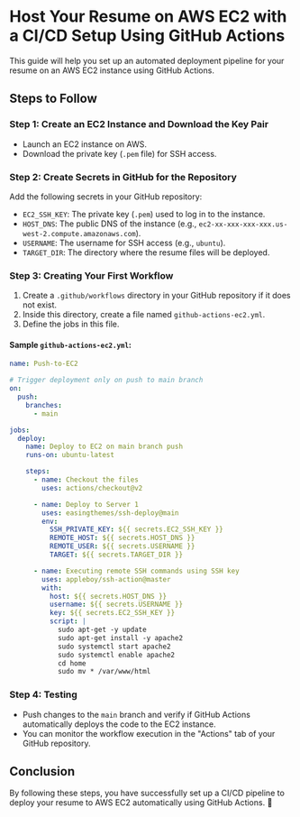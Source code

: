 # Host Your Resume on AWS EC2 with a CI/CD Setup Using GitHub Actions

This guide will help you set up an automated deployment pipeline for your resume on an AWS EC2 instance using GitHub Actions.

## Steps to Follow

### Step 1: Create an EC2 Instance and Download the Key Pair
- Launch an EC2 instance on AWS.
- Download the private key (`.pem` file) for SSH access.

### Step 2: Create Secrets in GitHub for the Repository
Add the following secrets in your GitHub repository:
- `EC2_SSH_KEY`: The private key (`.pem`) used to log in to the instance.
- `HOST_DNS`: The public DNS of the instance (e.g., `ec2-xx-xxx-xxx-xxx.us-west-2.compute.amazonaws.com`).
- `USERNAME`: The username for SSH access (e.g., `ubuntu`).
- `TARGET_DIR`: The directory where the resume files will be deployed.

### Step 3: Creating Your First Workflow

1. Create a `.github/workflows` directory in your GitHub repository if it does not exist.
2. Inside this directory, create a file named `github-actions-ec2.yml`.
3. Define the jobs in this file.

#### Sample `github-actions-ec2.yml`:

```yaml
name: Push-to-EC2

# Trigger deployment only on push to main branch
on:
  push:
    branches:
      - main

jobs:
  deploy:
    name: Deploy to EC2 on main branch push
    runs-on: ubuntu-latest

    steps:
      - name: Checkout the files
        uses: actions/checkout@v2

      - name: Deploy to Server 1
        uses: easingthemes/ssh-deploy@main
        env:
          SSH_PRIVATE_KEY: ${{ secrets.EC2_SSH_KEY }}
          REMOTE_HOST: ${{ secrets.HOST_DNS }}
          REMOTE_USER: ${{ secrets.USERNAME }}
          TARGET: ${{ secrets.TARGET_DIR }}

      - name: Executing remote SSH commands using SSH key
        uses: appleboy/ssh-action@master
        with:
          host: ${{ secrets.HOST_DNS }}
          username: ${{ secrets.USERNAME }}
          key: ${{ secrets.EC2_SSH_KEY }}
          script: |
            sudo apt-get -y update
            sudo apt-get install -y apache2
            sudo systemctl start apache2
            sudo systemctl enable apache2
            cd home
            sudo mv * /var/www/html
```

### Step 4: Testing
- Push changes to the `main` branch and verify if GitHub Actions automatically deploys the code to the EC2 instance.
- You can monitor the workflow execution in the "Actions" tab of your GitHub repository.

## Conclusion
By following these steps, you have successfully set up a CI/CD pipeline to deploy your resume to AWS EC2 automatically using GitHub Actions. 🎉
